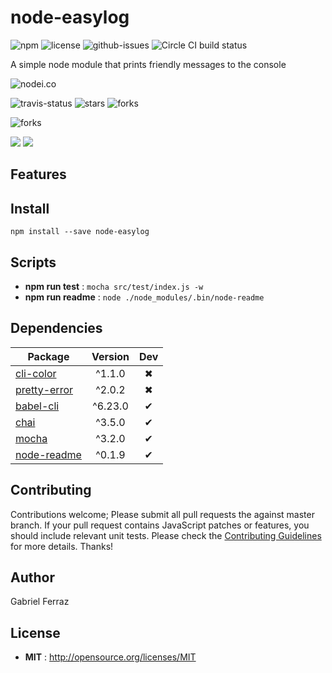 # node-easylog

![npm](https://img.shields.io/npm/v/node-easylog.svg) ![license](https://img.shields.io/npm/l/node-easylog.svg) ![github-issues](https://img.shields.io/github/issues/naxus28/node-easylog.svg)  ![Circle CI build status](https://circleci.com/gh/naxus28/node-easylog.svg?style=svg)

A simple node module that prints friendly messages to the console

![nodei.co](https://nodei.co/npm/node-easylog.png?downloads=true&downloadRank=true&stars=true)

![travis-status](https://img.shields.io/travis/naxus28/node-easylog.svg)
![stars](https://img.shields.io/github/stars/naxus28/node-easylog.svg)
![forks](https://img.shields.io/github/forks/naxus28/node-easylog.svg)

![forks](https://img.shields.io/github/forks/naxus28/node-easylog.svg)

![](https://david-dm.org/naxus28/node-easylog/status.svg)
![](https://david-dm.org/naxus28/node-easylog/dev-status.svg)

## Features


## Install

`npm install --save node-easylog`


## Scripts

 - **npm run test** : `mocha src/test/index.js -w`
 - **npm run readme** : `node ./node_modules/.bin/node-readme`

## Dependencies

Package | Version | Dev
--- |:---:|:---:
[cli-color](https://www.npmjs.com/package/cli-color) | ^1.1.0 | ✖
[pretty-error](https://www.npmjs.com/package/pretty-error) | ^2.0.2 | ✖
[babel-cli](https://www.npmjs.com/package/babel-cli) | ^6.23.0 | ✔
[chai](https://www.npmjs.com/package/chai) | ^3.5.0 | ✔
[mocha](https://www.npmjs.com/package/mocha) | ^3.2.0 | ✔
[node-readme](https://www.npmjs.com/package/node-readme) | ^0.1.9 | ✔


## Contributing

Contributions welcome; Please submit all pull requests the against master branch. If your pull request contains JavaScript patches or features, you should include relevant unit tests. Please check the [Contributing Guidelines](contributng.md) for more details. Thanks!

## Author

Gabriel Ferraz

## License

 - **MIT** : http://opensource.org/licenses/MIT
